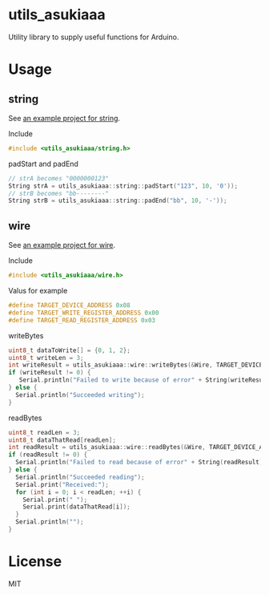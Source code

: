 # utils_asukiaaa

Utility library to supply useful functions for Arduino.

# Usage

## string

See [an example project for string](./examples/string/string.ino).

Include
```c
#include <utils_asukiaaa/string.h>
```

padStart and padEnd
```c
// strA becomes "0000000123"
String strA = utils_asukiaaa::string::padStart("123", 10, '0'));
// strB becomes "bb--------"
String strB = utils_asukiaaa::string::padEnd("bb", 10, '-'));
```

## wire

See [an example project for wire](./examples/wire/wire.ino).

Include
```c
#include <utils_asukiaaa/wire.h>
```

Valus for example
```c
#define TARGET_DEVICE_ADDRESS 0x08
#define TARGET_WRITE_REGISTER_ADDRESS 0x00
#define TARGET_READ_REGISTER_ADDRESS 0x03
```

writeBytes
```c
uint8_t dataToWrite[] = {0, 1, 2};
uint8_t writeLen = 3;
int writeResult = utils_asukiaaa::wire::writeBytes(&Wire, TARGET_DEVICE_ADDRESS, TARGET_WRITE_REGISTER_ADDRESS, dataToWrite, writeLen);
if (writeResult != 0) {
   Serial.println("Failed to write because of error" + String(writeResult));
} else {
  Serial.println("Succeeded writing");
}
```

readBytes
```c
uint8_t readLen = 3;
uint8_t dataThatRead[readLen];
int readResult = utils_asukiaaa::wire::readBytes(&Wire, TARGET_DEVICE_ADDRESS, TARGET_READ_REGISTER_ADDRESS, dataThatRead, readLen);
if (readResult != 0) {
  Serial.println("Failed to read because of error" + String(readResult));
} else {
  Serial.println("Succeeded reading");
  Serial.print("Received:");
  for (int i = 0; i < readLen; ++i) {
    Serial.print(" ");
    Serial.print(dataThatRead[i]);
  }
  Serial.println("");
}
```

# License

MIT
